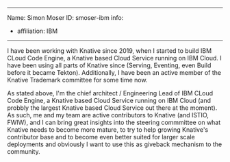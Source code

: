 -------------------------------------------------------------
Name: Simon Moser 
ID: smoser-ibm
info:
  - affiliation: IBM
-------------------------------------------------------------

I have been working with Knative since 2019, when I started to build IBM CLoud Code Engine, a Knative based Cloud Service running on IBM Cloud. 
I have been using all parts of Knative since (Serving, Eventing, even Build before it became Tekton). Additionally, I have been an active member 
of the Knative Trademark committee for some time now.

As stated above, I'm the chief architect / Engineering Lead of IBM CLoud Code Engine, a Knative based Cloud Service running on IBM Cloud 
(and probbly the largest Knative based Cloud Service out there at the moment). As such, me and my team are active contributors to Knative 
(and ISTIO, FWIW), and I can bring great insights into the steering commmittee on what Knative needs to become more mature, to try to help growing Knative's contributor base and to become even better suited for larger scale deployments and obviously I want to use this as giveback mechanism to the community. 
